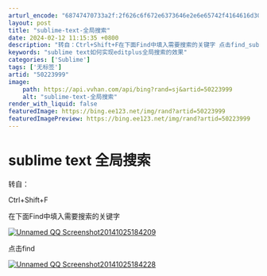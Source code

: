 ```yaml
---
arturl_encode: "68747470733a2f:2f626c6f672e6373646e2e6e65742f4164616d303430363036:2f61727469636c652f64657461696c732f3530323233393939"
layout: post
title: "sublime-text-全局搜索"
date: 2024-02-12 11:15:35 +0800
description: "转自：Ctrl+Shift+F在下面Find中填入需要搜索的关键字 点击find_sublime t"
keywords: "sublime text如何实现editplus全局搜索的效果"
categories: ['Sublime']
tags: ['无标签']
artid: "50223999"
image:
    path: https://api.vvhan.com/api/bing?rand=sj&artid=50223999
    alt: "sublime-text-全局搜索"
render_with_liquid: false
featuredImage: https://bing.ee123.net/img/rand?artid=50223999
featuredImagePreview: https://bing.ee123.net/img/rand?artid=50223999
---
```


# sublime text 全局搜索

转自：

Ctrl+Shift+F

在下面Find中填入需要搜索的关键字

[![Unnamed QQ Screenshot20141025184209](https://i0.wp.com/www.phpbulo.com/wp-content/uploads/2014/10/Unnamed-QQ-Screenshot20141025184209-300x44.png?resize=457%2C67)](https://i1.wp.com/www.phpbulo.com/wp-content/uploads/2014/10/Unnamed-QQ-Screenshot20141025184209.png)

点击find

[![Unnamed QQ Screenshot20141025184228](https://i0.wp.com/www.phpbulo.com/wp-content/uploads/2014/10/Unnamed-QQ-Screenshot20141025184228-300x132.png?resize=443%2C195)](https://i0.wp.com/www.phpbulo.com/wp-content/uploads/2014/10/Unnamed-QQ-Screenshot20141025184228.png)